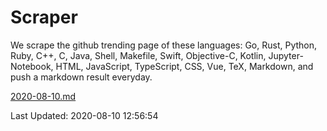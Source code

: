 # Scraper

We scrape the github trending page of these languages: Go, Rust, Python, Ruby, C++, C, Java, Shell, Makefile, Swift, Objective-C, Kotlin, Jupyter-Notebook, HTML, JavaScript, TypeScript, CSS, Vue, TeX, Markdown, and push a markdown result everyday.

[2020-08-10.md](https://github.com/yangwenmai/github-trending-backup/blob/master/2020-08-10.md)

Last Updated: 2020-08-10 12:56:54